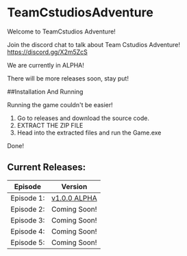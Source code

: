 # TeamCstudiosAdventure

Welcome to TeamCstudios Adventure!

Join the discord chat to talk about Team Cstudios Adventure! https://discord.gg/X2m5ZcS

We are currently in ALPHA!

There will be more releases soon, stay put!

##Installation And Running

Running the game couldn't be easier!

1) Go to releases and download the source code.<br/>
2) EXTRACT THE ZIP FILE<br/>
3) Head into the extracted files and run the Game.exe

Done!

## Current Releases:
Episode|Version
---|----
Episode 1:| [v1.0.0 ALPHA](https://github.com/TeamCstudios/TeamCstudiosAdventure/releases/tag/vE1-1.0-alpha) <br/>
Episode 2:| Coming Soon!<br/>
Episode 3:| Coming Soon!<br/>
Episode 4:| Coming Soon!<br/>
Episode 5:| Coming Soon!<br/>
